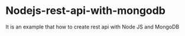 # Nodejs-rest-api-with-mongodb

It is an example that how to create rest api with Node JS and MongoDB